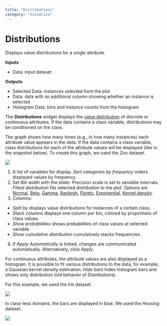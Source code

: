 ```yaml
---
title: "Distributions"
category: "Visualize"
---
```

Distributions
=============

Displays value distributions for a single attribute.

**Inputs**

- Data: input dataset

**Outputs**

- Selected Data: instances selected from the plot
- Data: data with an additional column showing whether an instance is selected
- Histogram Data: bins and instance counts from the histogram

The **Distributions** widget displays the [value distribution](https://en.wikipedia.org/wiki/Frequency_distribution) of discrete or continuous attributes. If the data contains a class variable, distributions may be conditioned on the class.

The graph shows how many times (e.g., in how many instances) each attribute value appears in the data. If the data contains a class variable, class distributions for each of the attribute values will be displayed (like in the snapshot below). To create this graph, we used the *Zoo* dataset.

![](../images/Distributions-Discrete.png)

1. A list of variables for display. *Sort categories by frequency* orders displayed values by frequency.
2. Set *Bin width* with the slider. Precision scale is set to sensible intervals. *Fitted distribution* fits selected distribution to the plot. Options are [Normal](https://en.wikipedia.org/wiki/Normal_distribution), [Beta](https://en.wikipedia.org/wiki/Beta_distribution), [Gamma](https://en.wikipedia.org/wiki/Gamma_distribution), [Rayleigh](https://en.wikipedia.org/wiki/Rayleigh_distribution), [Pareto](https://en.wikipedia.org/wiki/Pareto_distribution), [Exponential](https://en.wikipedia.org/wiki/Exponential_distribution), [Kernel density](https://en.wikipedia.org/wiki/Kernel_density_estimation).
3. Columns:

- *Split by* displays value distributions for instances of a certain class.
- *Stack columns* displays one column per bin, colored by proportions of class values.
- *Show probabilities* shows probabilities of class values at selected variable.
- *Show cumulative distribution* cumulatively stacks frequencies.

4. If *Apply Automatically* is ticked, changes are communicated automatically. Alternatively, click *Apply*.

For continuous attributes, the attribute values are also displayed as a histogram. It is possible to fit various distributions to the data, for example, a Gaussian kernel density estimation. *Hide bars* hides histogram bars and shows only distribution (old behavior of Distributions).

For this example, we used the *Iris* dataset.

![](../images/Distributions-Continuous.png)

In class-less domains, the bars are displayed in blue. We used the *Housing* dataset.

![](../images/Distributions-NoClass.png)